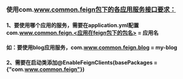 ### 使用com.www.common.feign包下的各应用服务接口要求：
#### 1、要使用哪个应用的服务，需要在application.yml配置 com.www.common.feign.<应用在feign包下的包名> = 应用名
#### 如：要使用blog应用服务，com.www.common.feign.blog = my-blog
#### 2、需要在启动类添加@EnableFeignClients(basePackages = {"com.www.common.feign"})